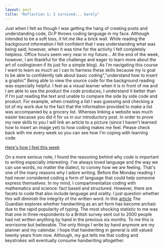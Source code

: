 ```yaml
---
layout: post
title: "Reflection 1: I survived... barely" 
---
```


Just when I felt as though I was getting the hang of creating posts and understanding code, Dr.P throws coding language in my face. Although intended to be a soft toss, it hit me like a brick wall. While reading the background information I felt confident that I was understanding what was being said; however, when it was time for the activity I felt completely helpless. Office hours seem very near in my future... At the end of the week, however, I am thankful for the challenge and eager to learn more about the art of coding(even if its just for a simple blog). As I'm navigating this course I want to learn as much as I can to harness these skills because my is goal to be able to confidently talk about basic coding","understand how to insert a graphic"
Being able to view the source code for the background reading was especially helpful. I feel as a visual learner when it is in front of me and I am able to see the product the code produces, I understand it better than if I’m just reading the text and unable to compare the side by side code and product. For example, when creating a list I was guessing and checking a lot of my work due to the fact that the information provided to make a list was accompanied by a grocery list. Whereas linking a website was much easier because you did it for us in our introductory post. In order to prove my new skills to you I will link an article to a picture (since I haven't learned how to insert an image yet) to how coding makes me feel. Please check back with me every week so you can see how I'm coping with learning code. 
      
[Here's how I feel this week](https://images.app.goo.gl/3zc45ZNjL5BckgRB7)

On a more serious note, I found the reasoning behind why code is important to writing especially interesting. I’ve always loved language and the way we can use words, no matter the dialect, to convey how we are feeling. That's one of the many reasons why I adore writing. Before the Monday reading I had never considered coding a form of language that could help someone express themselves. In my mind, I compartmentalize coding with mathematics and science: fact based and structured. However, there are facets to code that also include language and orality. I just question whether this will diminish the integrity of the written word. In this [article](https://www.theguardian.com/science/2014/dec/16/cognitive-benefits-handwriting-decline-typing) The Guardian explores whether handwriting as an art form has become archaic due to the rapid popularity of typing. The most shocking statistic to me was that one in three respondents to a British survey sent out to 2000 people had not written anything by hand in the previous six months. To me this is worrisome but believable. The only things I write by hand anymore are my planner and my calendar. I hope that handwriting in general is still valued twenty years from now. Although, my gut tells me that coding and keystrokes will eventually consume handwriting altogether.
 
